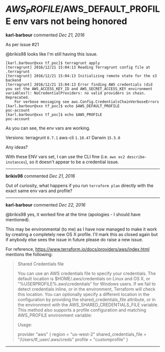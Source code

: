 # $AWS_PROFILE/$AWS_DEFAULT_PROFILE env vars not being honored

**karl-barbour** commented *Dec 21, 2016*

As per issue #21 

@brikis98 looks like I'm still having this issue.

```
[karl.barbour@xxx tf_poc]$ terragrunt apply
[terragrunt] 2016/12/21 15:04:13 Reading Terragrunt config file at .terragrunt
[terragrunt] 2016/12/21 15:04:13 Initializing remote state for the s3 backend
[terragrunt] 2016/12/21 15:04:13 Error finding AWS credentials (did you set the AWS_ACCESS_KEY_ID and AWS_SECRET_ACCESS_KEY environment variables?): NoCredentialProviders: no valid providers in chain. Deprecated. 
	For verbose messaging see aws.Config.CredentialsChainVerboseErrors
[karl.barbour@xxx tf_poc]$ echo $AWS_DEFAULT_PROFILE 
poc-account
[karl.barbour@xxx tf_poc]$ echo $AWS_PROFILE 
poc-account
```

As you can see, the env vars are working. 

Versions:
terragrunt `0.7.1`
aws-cli `1.10.47`
Darwin `15.5.0`

Any ideas?

With these ENV vars set, I can use the CLI fine (i.e. `aws ec2 describe-instances`), so it doesn't appear to be a credential issue.
<br />
***


**brikis98** commented *Dec 21, 2016*

Out of curiosity, what happens if you run `terraform plan` directly with the exact same env vars and profile?
***

**karl-barbour** commented *Dec 22, 2016*

@brikis98 yes, it worked fine at the time (apologies - I should have mentioned).

This may be environmental (to me) as I have now managed to make it work by creating a completely new OS X profile. I'll mark this as closed again but if anybody else sees the issue in future please do raise a new issue. 

For reference, https://www.terraform.io/docs/providers/aws/index.html mentions the following:

> Shared Credentials file
> 
> You can use an AWS credentials file to specify your credentials. The default location is $HOME/.aws/credentials on Linux and OS X, or "%USERPROFILE%\.aws\credentials" for Windows users. If we fail to detect credentials inline, or in the environment, Terraform will check this location. You can optionally specify a different location in the configuration by providing the shared_credentials_file attribute, or in the environment with the AWS_SHARED_CREDENTIALS_FILE variable. This method also supports a profile configuration and matching AWS_PROFILE environment variable:
> 
> Usage:
> 
> provider "aws" {
>   region                   = "us-west-2"
>   shared_credentials_file  = "/Users/tf_user/.aws/creds"
>   profile                  = "customprofile"
> }
***

